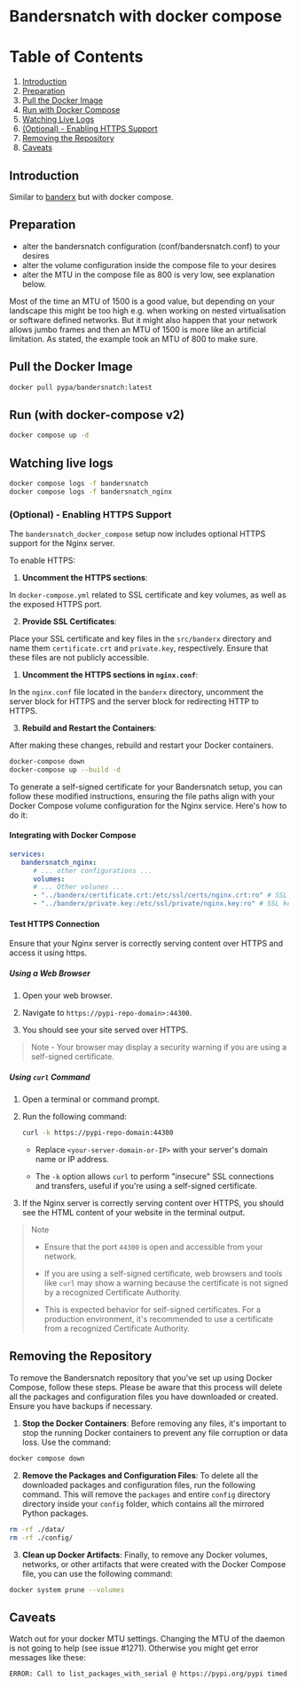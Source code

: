 # Bandersnatch with docker compose

# Table of Contents

1. [Introduction](#introduction)
2. [Preparation](#preparation)
3. [Pull the Docker Image](#pull-the-docker-image)
4. [Run with Docker Compose](#run-with-docker-compose-v2)
5. [Watching Live Logs](#watching-live-logs)
6. [(Optional) - Enabling HTTPS Support](#optional---enabling-https-support)
7. [Removing the Repository](#removing-the-repository)
8. [Caveats](#caveats)

## Introduction

Similar to [banderx](https://github.com/pypa/bandersnatch/tree/main/src/banderx) but with docker compose.

## Preparation

- alter the bandersnatch configuration (conf/bandersnatch.conf) to your desires
- alter the volume configuration inside the compose file to your desires
- alter the MTU in the compose file as 800 is very low, see explanation below.

Most of the time an MTU of 1500 is a good value, but depending on your landscape
this might be too high e.g. when working on nested virtualisation or software
defined networks. But it might also happen that your network allows jumbo frames
and then an MTU of 1500 is more like an artificial limitation. As stated, the
example took an MTU of 800 to make sure.

## Pull the Docker Image

```bash
docker pull pypa/bandersnatch:latest
```

## Run (with docker-compose v2)

```bash
docker compose up -d
```

## Watching live logs

```bash
docker compose logs -f bandersnatch
docker compose logs -f bandersnatch_nginx
```

### (Optional) - Enabling HTTPS Support

The `bandersnatch_docker_compose` setup now includes optional HTTPS support for the Nginx server.

To enable HTTPS:

1. **Uncomment the HTTPS sections**:

In `docker-compose.yml` related to SSL certificate and key volumes, as well as the exposed HTTPS port.

2. **Provide SSL Certificates**:

Place your SSL certificate and key files in the `src/banderx` directory and name them `certificate.crt` and `private.key`, respectively. Ensure that these files are not publicly accessible.

1. **Uncomment the HTTPS sections in `nginx.conf`**:

In the `nginx.conf` file located in the `banderx` directory, uncomment the server block for HTTPS and the server block for redirecting HTTP to HTTPS.

3. **Rebuild and Restart the Containers**:

After making these changes, rebuild and restart your Docker containers.

   ```bash
   docker-compose down
   docker-compose up --build -d
   ```

To generate a self-signed certificate for your Bandersnatch setup, you can follow these modified instructions, ensuring the file paths align with your Docker Compose volume configuration for the Nginx service. Here's how to do it:

#### Integrating with Docker Compose

```yaml
services:
   bandersnatch_nginx:
      # ... other configurations ...
      volumes:
      # ... Other volunes ...
      - "../banderx/certificate.crt:/etc/ssl/certs/nginx.crt:ro" # SSL certificate
      - "../banderx/private.key:/etc/ssl/private/nginx.key:ro" # SSL key
```

#### Test HTTPS Connection

Ensure that your Nginx server is correctly serving content over HTTPS and access it using https.

##### Using a Web Browser

1. Open your web browser.

2. Navigate to `https://pypi-repo-domain>:44300`.

3. You should see your site served over HTTPS.

> Note - Your browser may display a security warning if you are using a self-signed certificate.

##### Using `curl` Command

1. Open a terminal or command prompt.

2. Run the following command:

   ```bash
   curl -k https://pypi-repo-domain:44300
   ```

   - Replace `<your-server-domain-or-IP>` with your server's domain name or IP address.

   - The `-k` option allows `curl` to perform "insecure" SSL connections and transfers, useful if you're using a self-signed certificate.

3. If the Nginx server is correctly serving content over HTTPS, you should see the HTML content of your website in the terminal output.

> Note
>
> - Ensure that the port `44300` is open and accessible from your network.
>
> - If you are using a self-signed certificate, web browsers and tools like `curl` may show a warning because the certificate is not signed by a recognized Certificate Authority.
>
> - This is expected behavior for self-signed certificates. For a production environment, it's recommended to use a certificate from a recognized Certificate Authority.

## Removing the Repository

To remove the Bandersnatch repository that you've set up using Docker Compose, follow these steps. Please be aware that this process will delete all the packages and configuration files you have downloaded or created. Ensure you have backups if necessary.

1. **Stop the Docker Containers**: Before removing any files, it's important to stop the running Docker containers to prevent any file corruption or data loss. Use the command:

```bash
docker compose down
```

2. **Remove the Packages and Configuration Files**: To delete all the downloaded packages and configuration files, run the following command. This will remove the `packages` and entire `config` directory directory inside your `config` folder, which contains all the mirrored Python packages.

```bash
rm -rf ./data/
rm -rf ./config/
```

3. **Clean up Docker Artifacts**: Finally, to remove any Docker volumes, networks, or other artifacts that were created with the Docker Compose file, you can use the following command:

```bash
docker system prune --volumes
```

## Caveats

Watch out for your docker MTU settings. Changing the MTU of the daemon is not going to help (see issue #1271).
Otherwise you might get error messages like these:

```bash
ERROR: Call to list_packages_with_serial @ https://pypi.org/pypi timed out: Connection timeout to host https://pypi.org/pypi (master.py:218)
```

